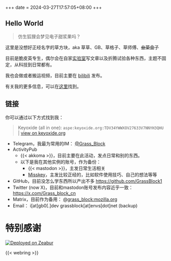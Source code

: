 +++
date = 2024-03-27T17:57:05+08:00
+++
## Hello World
> 仿生狐狸会梦见电子甜浆果吗？

这里是没想好正经名字的草方块，aka 草草、GB、草格子、草师傅、~~韭菜盒子~~

目前是脆皮英专生，偶尔会在自家[实验室](https://lab.gb0.dev)写文章以及折腾试验各种东西，主题不固定，从科技到日常都有。

我也会做或者搬运视频，目前主要在 [bilibili](https://space.bilibili.com/1357023518) 发布。

有关我的更多信息，可以在[这里](/about)找到。
## 链接
你可以通过以下方式找到我：
> Keyoxide (all in one): `aspe:keyoxide.org:TDV34YWWXOV27633V7NNYH3QHU` | [view on keyoxide.org](https://keyoxide.org/aspe%3Akeyoxide.org%3ATDV34YWWXOV27633V7NNYH3QHU)

- Telegram，我最为常用的IM： [@Grass_Block](tg://user?id=616760897)
- ActivityPub
  - {{< akkoma >}}，目前主要在此活动，发点日常和别的东西。
  - 以下是我在其他实例的账号，作为备份：
    - {{< mastodon >}}，主发日常生活相关
    - [Misskey](https://nya.one/@grassblock)，主发比较正经的，比如软件使用技巧、自己的想法等等
- GitHub，目前没怎么学东西所以产出不多
  https://github.com/GrassBlock1
- Twitter (now X)，目前和mastodon账号发布内容近乎一致：  https://x.com/Grass_block_cn
- Matrix，目前作为备用： [@grass_block:mozilla.org](https://matrix.to/#/@grass_block:mozilla.org)
- Email： i[at]gb0[.]dev grassblock[at]envs[dot]net (backup)

# 特别感谢
[![Deployed on Zeabur](https://zeabur.com/deployed-on-zeabur-dark.svg)](https://zeabur.com?referralCode=GrassBlock1&utm_source=GrassBlock1&utm_campaign=oss)

{{< webring >}}